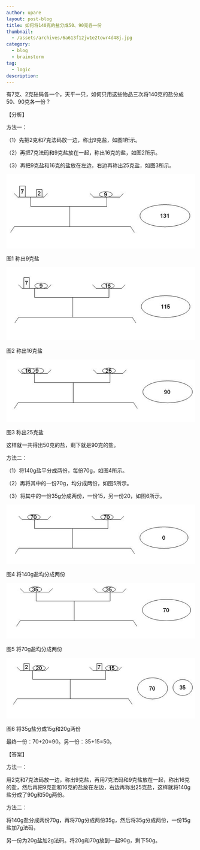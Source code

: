 ```yaml
---
author: upare
layout: post-blog
title: 如何将140克的盐分成50、90克各一份
thumbnail:
  - /assets/archives/6a613f12jw1e2towr4d48j.jpg
category:
  - blog
  - brainstorm
tag:
  - logic
description: 
---
```

有7克、2克砝码各一个，天平一只，如何只用这些物品三次将140克的盐分成50、90克各一份？

【分析】

方法一：

（1）先把2克和7克法码放一边，称出9克盐，如图1所示。

（2）再把7克法码和9克盐放在一起，称出16克的盐，如图2所示。

（3）再把9克盐和16克的盐放在左边，右边再称出25克盐，如图3所示。

![](/assets/archives/6a613f12jw1e2towr4d48j.jpg)

图1 称出9克盐

![](/assets/archives/6a613f12jw1e2towrlisvj.jpg)

图2 称出16克盐

![](/assets/archives/6a613f12jw1e2tows5gdij.jpg)

图3 称出25克盐

这样就一共得出50克的盐，剩下就是90克的盐。

方法二：

（1）将140g盐平分成两份，每份70g，如图4所示。

（2）再将其中的一份70g，均分成两份，如图5所示。

（3）将其中的一份35g分成两份，一份15，另一份20，如图6所示。

![](/assets/archives/6a613f12jw1e2towskx3pj.jpg)

图4 将140g盐均分成两份

![](/assets/archives/6a613f12jw1e2towt17trj.jpg)

图5 将70g盐均分成两份

![](/assets/archives/6a613f12jw1e2towtjja5j.jpg)

图6 将35g盐分成15g和20g两份

最终一份：70+20=90。另一份：35+15=50。

【答案】

方法一：

用2克和7克法码放一边，称出9克盐，再用7克法码和9克盐放在一起，称出16克的盐，然后再把9克盐和16克的盐放在左边，右边再称出25克盐，这样就将140g盐分成了90g和50g两份。

方法二：

将140g盐分成两份70g，再将70g分成两份35g，然后将35g分成两份，一份15g盐加7g法码，

另一份为20g盐加2g法码。将20g和70g放到一起90g，剩下50g。